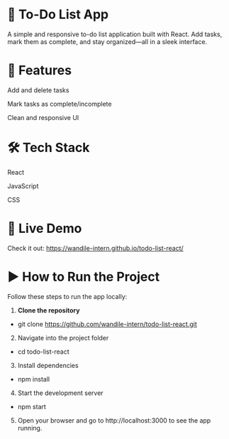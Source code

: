 # 📝 To-Do List App
A simple and responsive to-do list application built with React. Add tasks, mark them as complete, and stay organized—all in a sleek interface.

# 🚀 Features
Add and delete tasks

Mark tasks as complete/incomplete

Clean and responsive UI

# 🛠️ Tech Stack
React

JavaScript

CSS

# 🔗 Live Demo
Check it out: https://wandile-intern.github.io/todo-list-react/

# ▶️ How to Run the Project

Follow these steps to run the app locally: 

1. **Clone the repository**

- git clone https://github.com/wandile-intern/todo-list-react.git

2. Navigate into the project folder
- cd todo-list-react

3. Install dependencies
- npm install

4. Start the development server
- npm start

5. Open your browser and go to http://localhost:3000 to see the app running.
